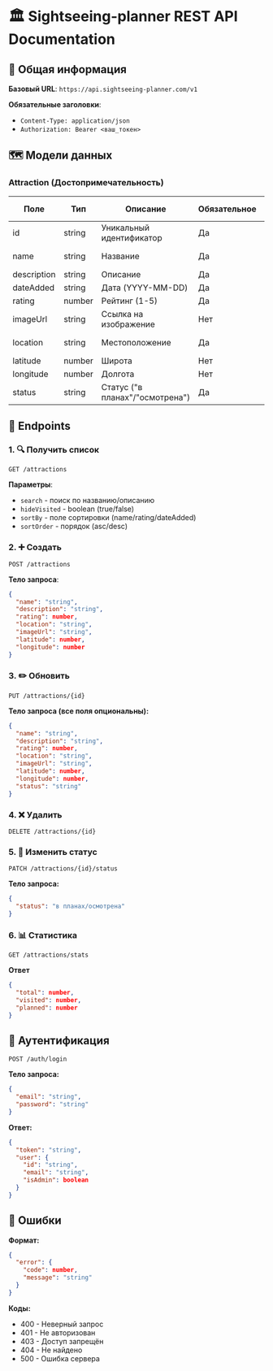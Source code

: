 # 🏛️ Sightseeing-planner REST API Documentation

## 📌 Общая информация

**Базовый URL**: `https://api.sightseeing-planner.com/v1`

**Обязательные заголовки**:

- `Content-Type: application/json`
- `Authorization: Bearer <ваш_токен>`

## 🗺️ Модели данных

### Attraction (Достопримечательность)

| Поле        | Тип    | Описание                        | Обязательное | Пример значения  |
| ----------- | ------ | ------------------------------- | ------------ | ---------------- |
| id          | string | Уникальный идентификатор        | Да           | "3fa85f64-5717"  |
| name        | string | Название                        | Да           | "Эйфелева башня" |
| description | string | Описание                        | Да           | "Знаменитая..."  |
| dateAdded   | string | Дата (YYYY-MM-DD)               | Да           | "2023-10-15"     |
| rating      | number | Рейтинг (1-5)                   | Да           | 5                |
| imageUrl    | string | Ссылка на изображение           | Нет          | "https://..."    |
| location    | string | Местоположение                  | Да           | "Париж, Франция" |
| latitude    | number | Широта                          | Нет          | 48.8584          |
| longitude   | number | Долгота                         | Нет          | 2.2945           |
| status      | string | Статус ("в планах"/"осмотрена") | Да           | "в планах"       |

## 🔧 Endpoints

### 1. 🔍 Получить список

`GET /attractions`

**Параметры**:

- `search` - поиск по названию/описанию
- `hideVisited` - boolean (true/false)
- `sortBy` - поле сортировки (name/rating/dateAdded)
- `sortOrder` - порядок (asc/desc)

### 2. ➕ Создать

`POST /attractions`

**Тело запроса**:

```json
{
  "name": "string",
  "description": "string",
  "rating": number,
  "location": "string",
  "imageUrl": "string",
  "latitude": number,
  "longitude": number
}
```

### 3. ✏️ Обновить

`PUT /attractions/{id}`

**Тело запроса (все поля опциональны):**

```json
{
  "name": "string",
  "description": "string",
  "rating": number,
  "location": "string",
  "imageUrl": "string",
  "latitude": number,
  "longitude": number,
  "status": "string"
}
```

### 4. ❌ Удалить

`DELETE /attractions/{id}`

### 5. 🔄 Изменить статус

`PATCH /attractions/{id}/status`

**Тело запроса:**

```json
{
  "status": "в планах/осмотрена"
}
```

### 6. 📊 Статистика

`GET /attractions/stats`

**Ответ**

```json
{
  "total": number,
  "visited": number,
  "planned": number
}
```

## 🔐 Аутентификация

`POST /auth/login`

**Тело запроса:**

```json
{
  "email": "string",
  "password": "string"
}
```

**Ответ:**

```json
{
  "token": "string",
  "user": {
    "id": "string",
    "email": "string",
    "isAdmin": boolean
  }
}
```

## 🚨 Ошибки

**Формат:**

```json
{
  "error": {
    "code": number,
    "message": "string"
  }
}
```

**Коды:**

- 400 - Неверный запрос
- 401 - Не авторизован
- 403 - Доступ запрещён
- 404 - Не найдено
- 500 - Ошибка сервера
